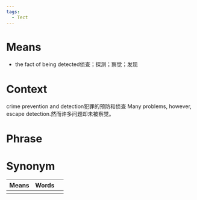 ```yaml
---
tags:
  - Tect
---
```

# Means
-  the fact of being detected侦查；探测；察觉；发现
# Context
crime prevention and detection犯罪的预防和侦查
Many problems, however, escape detection.然而许多问题却未被察觉。
# Phrase

# Synonym
| Means | Words |     |
| ----- | ----- | --- |
|       |       |     |
